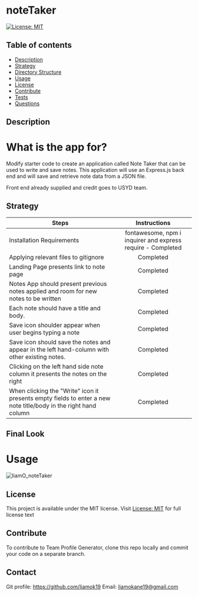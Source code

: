 # noteTaker

[![License: MIT](https://img.shields.io/apm/l/vim-mode?color=orange&style=for-the-badge.svg)](https://opensource.org/licenses/MIT)

## Table of contents
- [Description](#description)
- [Strategy](#strategy)
- [Directory Structure](#structure)
- [Usage](#usage)
- [License](#license)
- [Contribute](#contribute)
- [Tests](#tests)
- [Questions](#questions)

## Description
# What is the app for?
Modify starter code to create an application called Note Taker that can be used to write and save notes. This application will use an Express.js back end and will save and retrieve note data from a JSON file.

Front end already supplied and credit goes to USYD team. 

## Strategy 
| Steps | Instructions | 
| ------------- |:-------------:| 
| Installation Requirements | fontawesome, npm i inquirer and express require - Completed  |
| Applying relevant files to gitignore | Completed |
| Landing Page presents link to note page | Completed | 
| Notes App should present previous notes applied and room for new notes to be written | Completed | 
| Each note should have a title and body. | Completed | 
| Save icon shoulder appear when user begins typing a note | Completed | 
| Save icon should save the notes and appear in the left hand-column with other existing notes. | Completed | 
| Clicking on the left hand side note column it presents the notes on the right | Completed | 
| When clicking the "Write" icon it presents empty fields to enter a new note title/body in the right hand column | Completed | 

## Final Look
# Usage
<img src='./public/assets/images/noteTaker.gif' alt="liamO_noteTaker" >

## License
This project is available under the MIT license. Visit [License: MIT](https://opensource.org/licenses/MIT) for full license text

## Contribute
To contribute to Team Profile Generator, clone this repo locally and commit your code on a separate branch.


## Contact
Git profile: https://github.com/liamok19
Email: liamokane19@gmail.com
